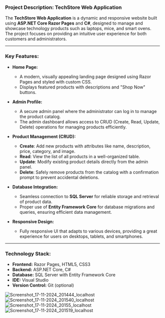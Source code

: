 ### **Project Description: TechStore Web Application**

The **TechStore Web Application** is a dynamic and responsive website built using **ASP.NET Core Razor Pages** and **C#**, designed to manage and showcase technology products such as laptops, mice, and smart ovens. The project focuses on providing an intuitive user experience for both customers and administrators.

---

### **Key Features:**

- **Home Page:**
  - A modern, visually appealing landing page designed using Razor Pages and styled with custom CSS.
  - Displays featured products with descriptions and "Shop Now" buttons.

- **Admin Profile:**
  - A secure admin panel where the administrator can log in to manage the product catalog.
  - The admin dashboard allows access to CRUD (Create, Read, Update, Delete) operations for managing products efficiently.

- **Product Management (CRUD):**
  - **Create**: Add new products with attributes like name, description, price, category, and image.
  - **Read**: View the list of all products in a well-organized table.
  - **Update**: Modify existing product details directly from the admin panel.
  - **Delete**: Safely remove products from the catalog with a confirmation prompt to prevent accidental deletions.

- **Database Integration:**
  - Seamless connection to **SQL Server** for reliable storage and retrieval of product data.
  - Proper use of **Entity Framework Core** for database migrations and queries, ensuring efficient data management.

- **Responsive Design:**
  - Fully responsive UI that adapts to various devices, providing a great experience for users on desktops, tablets, and smartphones.

---

### **Technology Stack:**

- **Frontend:** Razor Pages, HTML5, CSS3  
- **Backend:** ASP.NET Core, C#  
- **Database:** SQL Server with Entity Framework Core  
- **IDE:** Visual Studio  
- **Version Control:** Git (optional)

![Screenshot_17-11-2024_201444_localhost](https://github.com/user-attachments/assets/4d22df43-7495-4c60-be77-278f4ae1076b)
![Screenshot_17-11-2024_201540_localhost](https://github.com/user-attachments/assets/e6c82af9-1bd3-4caf-be04-13a1a8e16551)
![Screenshot_17-11-2024_20155_localhost](https://github.com/user-attachments/assets/a2cf8285-eb0e-401d-b012-49d2fa67b9ac)
![Screenshot_17-11-2024_201519_localhost](https://github.com/user-attachments/assets/35568816-2f21-4402-9c9e-7ba4f9e5596d)




